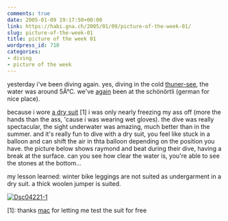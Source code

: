 ```yaml
---
comments: true
date: 2005-01-09 19:17:50+00:00
link: https://habi.gna.ch/2005/01/09/picture-of-the-week-01/
slug: picture-of-the-week-01
title: picture of the week 01
wordpress_id: 710
categories:
- diving
- picture of the week
---
```



yesterday i've been diving again. yes, diving in the cold [thuner-see](http://map.search.ch/oberhofen-be?x=254&y=126), the water was around 5Â°C. we've [again](https://habi.gna.ch/blog/archives/000386.html) been at the schönörtli (german for nice place).
  
because i wore [a dry suit](http://www.whitescoldwater.com/) [1] i was only nearly freezing my ass off (more the hands than the ass, 'cause i was wearing wet gloves). the dive was really spectacular, the sight underwater was amazing, much better than in the summer. and it's really fun to dive with a dry suit, you feel like stuck in a balloon and can shift the air in thta balloon depending on the position you have. the picture below shows raymond and beat during their dive, having a break at the surface. can you see how clear the water is, you're able to see the stones at the bottom...
  
my lesson learned: winter bike leggings are not suited as undergarment in a dry suit. a thick woolen jumper is suited.



[![Dsc04221-1](https://habi.gna.ch/blog/images/DSC04221-1-tm.jpg)](https://habi.gna.ch/blog/images/DSC04221-1.jpg)



[1]: thanks [mac](http://dck.ch/) for letting me test the suit for free

